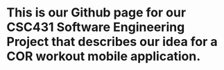# This is our Github page for our CSC431 Software Engineering Project that describes our idea for a COR workout mobile application.
